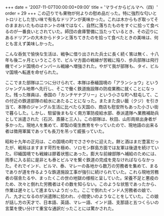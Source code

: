 +++
date = '2007-11-07T00:00:00+09:00'
title = 'マライからビルマへ（四）'
order = 29
+++
この辺りでも果物が何よりの慰め品だった。特に強烈な匂いとトロリとした甘い味で有名なドリアンが美味かった。これは木からもぎ取ってそのままおいたものはホントの味ではなく、自然に落ちたものをすぐに拾って食べるのが一番良いとされていた。師団の倉庫警備に当たっているとき、その辺りにあるドリアンの大木からドタンと落ちてきたのを拾って食べたときの美味は、何とも言えず美味しかった。

こんな呑気で愉快な生活は、戦争に借り出された兵士に長く続く筈は無く、十八年も後二ヶ月というところで、ビルマ方面の戦線が苦戦に陥り、歩兵部隊は飛行機でインド国境のインパール戦線へ増強された。やがて我が部隊も、タイ、ビルマ国境へ転進を命ぜられた。

ここでまた部隊は二つに分けられて、本隊は泰緬国境の「アランショウ」というジャングル地帯へ先行し、そこで働く鉄道施設隊の防疫業務に就くことになった。残った隊員は、泰国の「カンチヤナブリー」という小さな町へ駐屯して、この付近の鉄道部隊の給水にあたることになった。またまた良い籤（クジ）を引き当て、本隊のジャングル生活に比べたら天国の、商店も慰安所もあった小さい街で暮らした。しかし、駐留後まもなく南方軍防疫給水部、泰派遣隊へ業務補助兵として派遣された（石沢、斎藤と三人）。この部隊は、秋田、山形両県出身者が多かった。現地人を集めて、即製の衛生教育をやっていたので、現地語の出来る者は徴用軍属であっても長刀を吊って威張っていた。

昭和十九年の正月は、この国境の町でささやかに迎えた。餅と酒はまだ豊富だったが、戦局はますます苛烈を極め、ソロモン群島方面では友軍は後退を続けていた。印緬国境でも戦線は膠着状態にあった。膨大な前線部隊へ補給のためには、雨季に入る前に是非とも泰とビルマを繋ぐ鉄道の完成を見なければならなかった。それでインド、ビルマ、泰、マレーの各地から数万の労務者を集めて、まるでありが道を作るような鉄道施設工事が強引に続けられていた。これら現地労務者の宿舎たるや、まったくこの世の地獄の様相と呈していた。栄養不足と悪疫のため、次々と倒れた労務者はその数を知らない。このような状態であったから、作業は遅々として進まないようだった。ここで倒れたインド人労務者の娘で、八、九才になるのが派遣隊に拾われ、小間使いのようなことをしていた。この娘が話し方の天才で、日本語、英語、マレー語、インド語、支那語と五つくらいの言葉を使い分けて重宝な通訳だったことには驚かされた。
